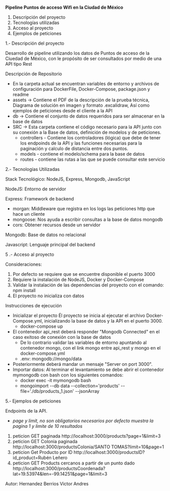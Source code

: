 
**Pipeline Puntos de acceso Wifi en la Ciudad de México**

1. Descripción del proyecto
2. Tecnologías utilizadas
3. Acceso al proyecto
4. Ejemplos de peticiones

1.- Descripción del proyecto

Desarrollo de pipeline utilizando los datos de Puntos de acceso de la Ciuedad de México, con le propósito de ser consultados por medio de una API tipo Rest

Descripción de Repositorio

* En la carpeta actual se encuentran variables de entorno y archivos de configuración para DockerFile, Docker-Compose, package.json y readme
* assets -> Contiene el PDF de la descripción de la prueba técnica, Diagrama de solución en imagen y formato .excalidraw, Así como ejemplos de peticiones desde el cliente a la API
* db -> Contiene el conjunto de datos requeridos para ser almacenar en la base de datos
* SRC -> Esta carpeta contiene el código necesario para la API junto con su conexión a la Base de datos, definición de modelos y de peticiones.
  * controllers - Contiene los controladores (lógica) que debe de tener los endpoinds de la API y las funciones necesarias para la paginación y calculo de distancia entre dos puntos.
  * models - contiene el modelo/schema para la base de datos
  * routes - contiene las rutas a las que se puede consultar este servicio


2.- Tecnologías Utilizadas

Stack Tecnológico: NodeJS, Express, Mongodb, JavaScript

NodeJS: Entorno de servidor

Express: Framework de backend

* morgan: Middleware que registra en los logs las peticiones http que hace un cliente
* mongoose: Nos ayuda a escribir consultas a la base de datos mongodb
* cors: Obtener recursos desde un servidor

Mongodb: Base de datos no relacional

Javascript: Lenguaje principal del backend


5 .- Acceso al proyecto

Consideraciones:

1. Por defecto se requiere que se encuentre disponible el puerto 3000
2. Requiere la instalación de NodeJS, Docker y Docker-Compose
3. Validar la instalación de las dependencias del proyecto con el comando: npm install
4. El proyecto no inicializa con datos

Instrucciones de ejecución

* Inicializar el proyecto Él proyecto se inicia al ejecutar el archivo Docker-Compose.yml, inicializando la base de datos y la API en el puerto 3000.
  * docker-compose up
* El contenedor api_rest deberá responder "Mongodb Connected" en el caso exitoso de conexión con la base de datos
  * De lo contrario validar las variables de entorno apuntando al contenedor mongo, con el link mongo entre api_rest y mongo en el docker-compose.yml
  * .env: mongodb://mongo/data
* Posteriormente deberá mandar un mensaje "Server on port 3000".
* Importar datos: Al terminar el levantamiento se debe abrir el contenedor mymongodb con bash con los siguientes comandos:
  * docker exec -it mymongodb bash
  * mongoimport --db data --collection='products' --file='./db/products_1.json' --jsonArray


5.- Ejemplos de peticiones

Endpoints de la API.

* *page y limit, no son obligatorios necesarios por defecto muestra la pagina 1 y limite de 10 resultados*


1. peticion GET paginada
   http://localhost:3000/products?page=1&limit=3
2. peticion GET Colonia paginada
   http://localhost:3000/productsColonia/SANTO TOMAS?limit=10&page=1
3. peticion Get Producto por ID
   http://localhost:3000/productsID?id_product=Rubén Leñero
4. peticion GET Products cercanos a partir de un punto dado
   http://localhost:3000/productsCoordenada?lat=19.53974&len=-99.14251&page=1&limit=3


Autor: Hernandez Berrios Victor Andres
